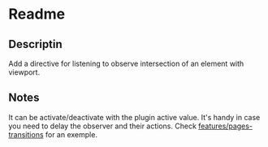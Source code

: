 # Readme

## Descriptin
Add a directive for listening to observe intersection of an element with viewport.

## Notes
It can be activate/deactivate with the plugin active value.
It's handy in case you need to delay the observer and their actions.
Check [features/pages-transitions](https://github.com/AkaruDev/nuxt-3-templates/tree/features/pages-transitions) for an exemple.
